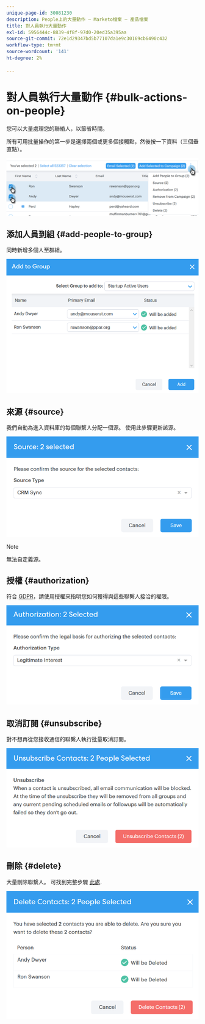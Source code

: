 ```yaml
---
unique-page-id: 30081230
description: People上的大量動作 — Marketo檔案 — 產品檔案
title: 對人員執行大量動作
exl-id: 5956444c-8839-4f8f-97d0-20ed35a395aa
source-git-commit: 72e1d29347bd5b77107da1e9c30169cb6490c432
workflow-type: tm+mt
source-wordcount: '141'
ht-degree: 2%

---
```


# 對人員執行大量動作 {#bulk-actions-on-people}

您可以大量處理您的聯絡人，以節省時間。

所有可用批量操作的第一步是選擇兩個或更多個接觸點，然後按一下資料（三個垂直點）。

![](assets/one-3.png)

## 添加人員到組 {#add-people-to-group}

同時新增多個人至群組。

![](assets/add-to-group.png)

## 來源 {#source}

我們自動為進入資料庫的每個聯繫人分配一個源。 使用此步驟更新該源。

![](assets/source.png)

>[!NOTE]
>
>無法自定義源。

## 授權 {#authorization}

符合 [GDPR](https://eugdpr.org/)，請使用授權來指明您如何獲得與這些聯繫人接洽的權限。

![](assets/authorization.png)

## 取消訂閱 {#unsubscribe}

對不想再從您接收通信的聯繫人執行批量取消訂閱。

![](assets/unsubscribe.png)

## 刪除 {#delete}

大量刪除聯繫人。 可找到完整步驟 [此處](/help/marketo/product-docs/marketo-sales-connect/people/managing-contacts/creating-and-deleting-contacts.md).

![](assets/delete.png)

